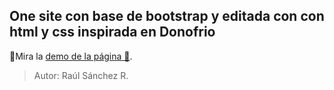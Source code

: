 ## One site con base de bootstrap y editada con con html y css inspirada en Donofrio

🧡Mira la [demo de la página 👀](https://raulsr92.github.io/evaluacion4-ISIL-Donofrio_inspiration/).

> Autor: Raúl Sánchez R.